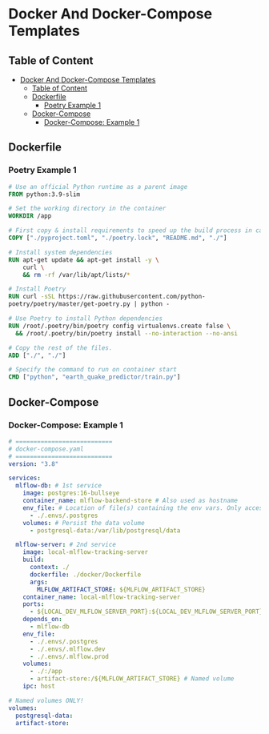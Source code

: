 # Docker And Docker-Compose Templates

## Table of Content

- [Docker And Docker-Compose Templates](#docker-and-docker-compose-templates)
  - [Table of Content](#table-of-content)
  - [Dockerfile](#dockerfile)
    - [Poetry Example 1](#poetry-example-1)
  - [Docker-Compose](#docker-compose)
    - [Docker-Compose: Example 1](#docker-compose-example-1)

## Dockerfile

### Poetry Example 1

```Dockerfile
# Use an official Python runtime as a parent image
FROM python:3.9-slim

# Set the working directory in the container
WORKDIR /app

# First copy & install requirements to speed up the build process in case only the code changes.
COPY ["./pyproject.toml", "./poetry.lock", "README.md", "./"]

# Install system dependencies
RUN apt-get update && apt-get install -y \
    curl \
    && rm -rf /var/lib/apt/lists/*

# Install Poetry
RUN curl -sSL https://raw.githubusercontent.com/python-
poetry/poetry/master/get-poetry.py | python -

# Use Poetry to install Python dependencies
RUN /root/.poetry/bin/poetry config virtualenvs.create false \
  && /root/.poetry/bin/poetry install --no-interaction --no-ansi

# Copy the rest of the files.
ADD ["./", "./"]

# Specify the command to run on container start
CMD ["python", "earth_quake_predictor/train.py"]
```

## Docker-Compose

### Docker-Compose: Example 1

```yaml
# ===========================
# docker-compose.yaml
# ===========================
version: "3.8"

services:
  mlflow-db: # 1st service
    image: postgres:16-bullseye
    container_name: mlflow-backend-store # Also used as hostname
    env_file: # Location of file(s) containing the env vars. Only accessed by the container.
      - ./.envs/.postgres
    volumes: # Persist the data volume
      - postgresql-data:/var/lib/postgresql/data

  mlflow-server: # 2nd service
    image: local-mlflow-tracking-server
    build:
      context: ./
      dockerfile: ./docker/Dockerfile
      args:
        MLFLOW_ARTIFACT_STORE: ${MLFLOW_ARTIFACT_STORE}
    container_name: local-mlflow-tracking-server
    ports:
      - ${LOCAL_DEV_MLFLOW_SERVER_PORT}:${LOCAL_DEV_MLFLOW_SERVER_PORT}
    depends_on:
      - mlflow-db
    env_file:
      - ./.envs/.postgres
      - ./.envs/.mlflow.dev
      - ./.envs/.mlflow.prod
    volumes:
      - ./:/app
      - artifact-store:/${MLFLOW_ARTIFACT_STORE} # Named volume
    ipc: host

# Named volumes ONLY!
volumes:
  postgresql-data:
  artifact-store:
```
